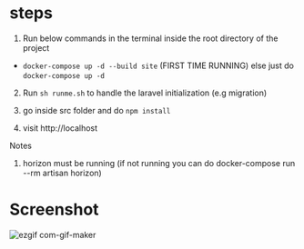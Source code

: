# steps

1. Run below commands in the terminal inside the root directory of the project

- `docker-compose up -d --build site` (FIRST TIME RUNNING) else just do `docker-compose up -d`

2. Run `sh runme.sh` to handle the laravel initialization (e.g migration)

3. go inside src folder and do `npm install`

4. visit http://localhost


Notes
1. horizon must be running (if not running you can do docker-compose run --rm artisan horizon)


# Screenshot

![ezgif com-gif-maker](https://user-images.githubusercontent.com/63759976/167406293-e7406b15-1f92-4020-ab63-bd286c604ed4.gif)
